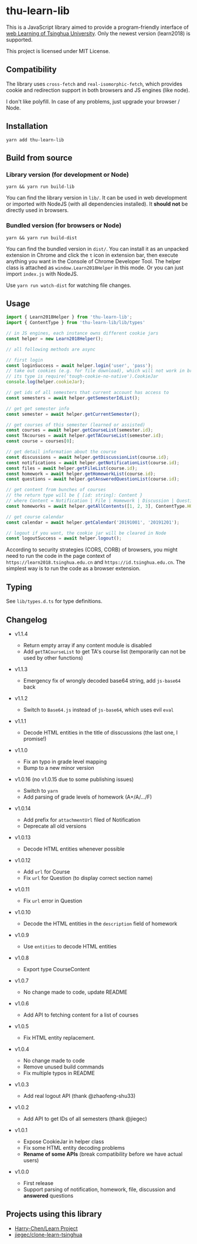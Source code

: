 # thu-learn-lib

This is a JavaScript library aimed to provide a program-friendly interface of [web Learning of Tsinghua University](https://learn.tsinghua.edu.cn). Only the newest version (learn2018) is supported.

This project is licensed under MIT License.

## Compatibility

The library uses `cross-fetch` and `real-isomorphic-fetch`, which provides cookie and redirection support in both browsers and JS engines (like node).

I don't like polyfill. In case of any problems, just upgrade your browser / Node.

## Installation

`yarn add thu-learn-lib`

## Build from source

### Library version (for development or Node)

`yarn && yarn run build-lib`

You can find the library version in `lib/`.
It can be used in web development or imported with NodeJS (with all dependencies installed).
It __should not__ be directly used in browsers.

### Bundled version (for browsers or Node)

`yarn && yarn run build-dist`

You can find the bundled version in `dist/`.
You can install it as an unpacked extension in Chrome and click the `t` icon in extension bar, then execute anything you want in the Console of Chrome Developer Tool.
The helper class is attached as `window.Learn2018Helper` in this mode.
Or you can just import `index.js` with NodeJS.

Use `yarn run watch-dist` for watching file changes.

## Usage

```javascript
import { Learn2018Helper } from 'thu-learn-lib';
import { ContentType } from 'thu-learn-lib/lib/types'

// in JS engines, each instance owns different cookie jars
const helper = new Learn2018Helper();

// all following methods are async

// first login
const loginSuccess = await helper.login('user', 'pass');
// take out cookies (e.g. for file download), which will not work in browsers
// its type is require('tough-cookie-no-native').CookieJar
console.log(helper.cookieJar);

// get ids of all semesters that current account has access to
const semesters = await helper.getSemesterIdList();

// get get semester info
const semester = await helper.getCurrentSemester();

// get courses of this semester (learned or assisted)
const courses = await helper.getCourseList(semester.id);
const TAcourses = await helper.getTACourseList(semester.id);
const course = courses[0];

// get detail information about the course
const discussions = await helper.getDiscussionList(course.id);
const notifications = await helper.getNotificationList(course.id);
const files = await helper.getFileList(course.id);
const homework = await helper.getHomeworkList(course.id);
const questions = await helper.getAnsweredQuestionList(course.id);

// get content from bunches of courses
// the return type will be { [id: string]: Content }
// where Content = Notification | File | Homework | Discussion | Question
const homeworks = await helper.getAllContents([1, 2, 3], ContentType.HOMEWORK);

// get course calendar
const calendar = await helper.getCalendar('20191001', '20191201');

// logout if you want, the cookie jar will be cleared in Node
const logoutSuccess = await helper.logout();
```

According to security strategies (CORS, CORB) of browsers, you might need to run the code in the page context of `https://learn2018.tsinghua.edu.cn` and `https://id.tsinghua.edu.cn`. The simplest way is to run the code as a browser extension.

## Typing

See `lib/types.d.ts` for type definitions.

## Changelog

- v1.1.4
  - Return empty array if any content module is disabled
  - Add `getTACourseList` to get TA's course list (temporarily can not be used by other functions)

- v1.1.3
  - Emergency fix of wrongly decoded base64 string, add `js-base64` back

- v1.1.2
  - Switch to `Base64.js` instead of `js-base64`, which uses evil `eval`

- v1.1.1
  - Decode HTML entities in the title of disscussions (the last one, I promise!)

- v1.1.0
  - Fix an typo in grade level mapping
  - Bump to a new minor version

- v1.0.16 (no v1.0.15 due to some publishing issues)
  - Switch to `yarn`
  - Add parsing of grade levels of homework (A+/A/.../F)

- v1.0.14
  - Add prefix for `attachmentUrl` filed of Notification
  - Deprecate all old versions

- v1.0.13
  - Decode HTML entities whenever possible

- v1.0.12
  - Add `url` for Course
  - Fix `url` for Question (to display correct section name)

- v1.0.11
  - Fix `url` error in Question

- v1.0.10
  - Decode the HTML entities in the `description` field of homework

- v1.0.9
  - Use `entities` to decode HTML entities

- v1.0.8
  - Export type CourseContent

- v1.0.7
  - No change made to code, update README

- v1.0.6
  - Add API to fetching content for a list of courses

- v1.0.5
  - Fix HTML entity replacement.

- v1.0.4
  - No change made to code
  - Remove unused build commands
  - Fix multiple typos in README

- v1.0.3
  - Add real logout API (thank @zhaofeng-shu33)

- v1.0.2
  - Add API to get IDs of all semesters (thank @jiegec)

- v1.0.1
  - Expose CookieJar in helper class
  - Fix some HTML entity decoding problems
  - __Rename of some APIs__ (break compatibility before we have actual users)

- v1.0.0
  - First release
  - Support parsing of notification, homework, file, discussion and __answered__ questions
  
## Projects using this library

- [Harry-Chen/Learn Project](https://github.com/Harry-Chen/Learn-Project)
- [jiegec/clone-learn-tsinghua](https://github.com/jiegec/clone-learn-tsinghua)
